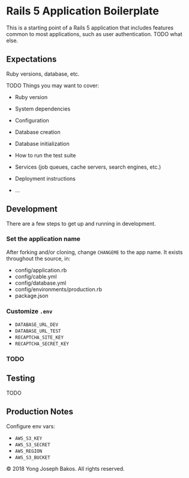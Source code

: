 # Rails 5 Application Boilerplate

This is a starting point of a Rails 5 application that includes features common
to most applications, such as user authentication. TODO what else.

## Expectations

Ruby versions, database, etc.

TODO Things you may want to cover:

* Ruby version

* System dependencies

* Configuration

* Database creation

* Database initialization

* How to run the test suite

* Services (job queues, cache servers, search engines, etc.)

* Deployment instructions

* ...


## Development

There are a few steps to get up and running in development.

### Set the application name

After forking and/or cloning, change `CHANGEME` to the app name. It exists throughout the source, in:

* config/application.rb
* config/cable.yml
* config/database.yml
* config/environments/production.rb
* package.json

### Customize `.env`

* `DATABASE_URL_DEV`
* `DATABASE_URL_TEST`
* `RECAPTCHA_SITE_KEY`
* `RECAPTCHA_SECRET_KEY`

### TODO


## Testing

TODO


## Production Notes

Configure env vars:

* `AWS_S3_KEY`
* `AWS_S3_SECRET`
* `AWS_REGION`
* `AWS_S3_BUCKET`

&copy; 2018 Yong Joseph Bakos. All rights reserved.
